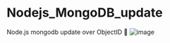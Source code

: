 # Nodejs_MongoDB_update
Node.js mongodb update over ObjectID 🧶
![image](https://github.com/amadich/Nodejs_MongoDB_update/assets/74735976/783032c0-8b0f-450b-89f9-3bac4faf06a9)
